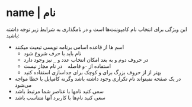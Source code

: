 # name | نام

این ویژگی برای انتخاب نام کامپوننت‌ها است و در نامگذاری به شرایط زیر توجه داشته باشید:

- اسم ها از قاعده اسامی برنامه نویسی تبعیت میکنند
    - نام باید با حرف شروع شود
    - در حروف دوم و به بعد امکان انتخاب عدد و `_` نیز وجود دارد
    - استفاده از `-`و فاصله ` ` در نام مجاز نیست
    - بهتر از از حروف بزرگ برای و کوچک برای جداسازی استفاده کنید
- در یک صفحه نمیتواند نام تکراری وجود داشته باشد وگرنه کامپایل با خطا مواجه می‌شود
- سعی کنید نامها با عناصر شما مرتبط باشد
- سعی کنید نام‌ها با کاربرد آنها متناسب باشد